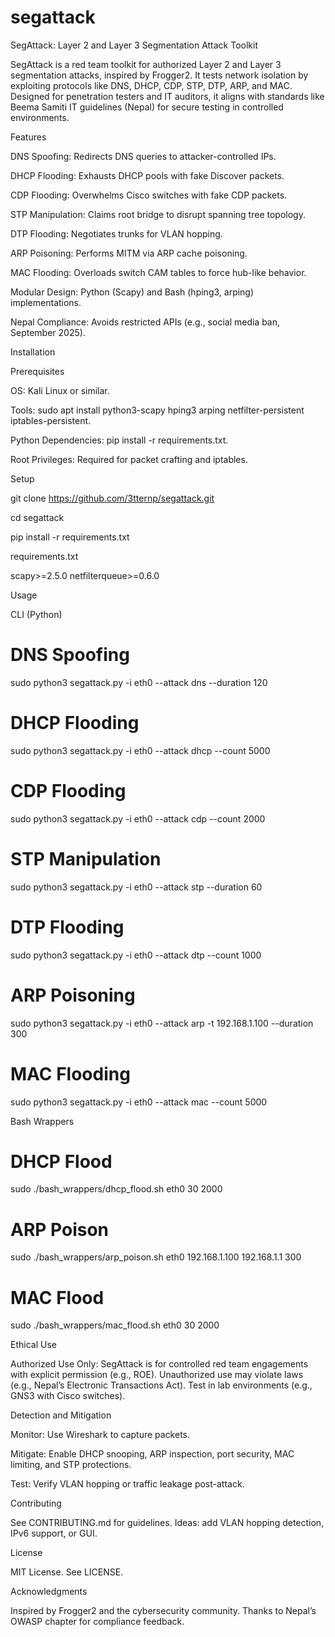 # segattack
SegAttack: Layer 2 and Layer 3 Segmentation Attack Toolkit

SegAttack is a red team toolkit for authorized Layer 2 and Layer 3 segmentation attacks, inspired by Frogger2. It tests network isolation by exploiting protocols like DNS, DHCP, CDP, STP, DTP, ARP, and MAC. Designed for penetration testers and IT auditors, it aligns with standards like Beema Samiti IT guidelines (Nepal) for secure testing in controlled environments.

Features





DNS Spoofing: Redirects DNS queries to attacker-controlled IPs.



DHCP Flooding: Exhausts DHCP pools with fake Discover packets.



CDP Flooding: Overwhelms Cisco switches with fake CDP packets.



STP Manipulation: Claims root bridge to disrupt spanning tree topology.



DTP Flooding: Negotiates trunks for VLAN hopping.



ARP Poisoning: Performs MITM via ARP cache poisoning.



MAC Flooding: Overloads switch CAM tables to force hub-like behavior.



Modular Design: Python (Scapy) and Bash (hping3, arping) implementations.



Nepal Compliance: Avoids restricted APIs (e.g., social media ban, September 2025).

Installation

Prerequisites





OS: Kali Linux or similar.



Tools: sudo apt install python3-scapy hping3 arping netfilter-persistent iptables-persistent.



Python Dependencies: pip install -r requirements.txt.



Root Privileges: Required for packet crafting and iptables.

Setup

git clone https://github.com/3tternp/segattack.git

cd segattack

pip install -r requirements.txt

requirements.txt

scapy>=2.5.0
netfilterqueue>=0.6.0

Usage

CLI (Python)

# DNS Spoofing
sudo python3 segattack.py -i eth0 --attack dns --duration 120
# DHCP Flooding
sudo python3 segattack.py -i eth0 --attack dhcp --count 5000
# CDP Flooding
sudo python3 segattack.py -i eth0 --attack cdp --count 2000
# STP Manipulation
sudo python3 segattack.py -i eth0 --attack stp --duration 60
# DTP Flooding
sudo python3 segattack.py -i eth0 --attack dtp --count 1000
# ARP Poisoning
sudo python3 segattack.py -i eth0 --attack arp -t 192.168.1.100 --duration 300
# MAC Flooding
sudo python3 segattack.py -i eth0 --attack mac --count 5000

Bash Wrappers

# DHCP Flood
sudo ./bash_wrappers/dhcp_flood.sh eth0 30 2000
# ARP Poison
sudo ./bash_wrappers/arp_poison.sh eth0 192.168.1.100 192.168.1.1 300
# MAC Flood
sudo ./bash_wrappers/mac_flood.sh eth0 30 2000

Ethical Use

Authorized Use Only: SegAttack is for controlled red team engagements with explicit permission (e.g., ROE). Unauthorized use may violate laws (e.g., Nepal’s Electronic Transactions Act). Test in lab environments (e.g., GNS3 with Cisco switches).

Detection and Mitigation





Monitor: Use Wireshark to capture packets.



Mitigate: Enable DHCP snooping, ARP inspection, port security, MAC limiting, and STP protections.



Test: Verify VLAN hopping or traffic leakage post-attack.

Contributing

See CONTRIBUTING.md for guidelines. Ideas: add VLAN hopping detection, IPv6 support, or GUI.

License

MIT License. See LICENSE.

Acknowledgments

Inspired by Frogger2 and the cybersecurity community. Thanks to Nepal’s OWASP chapter for compliance feedback.
